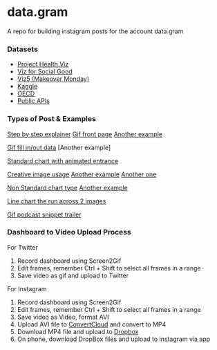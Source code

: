 # data.gram

A repo for building instagram posts for the account data.gram


### Datasets

- [Project Health Viz](https://vizzendata.com/health-and-healthcare-data-sets/)
- [Viz for Social Good](https://www.vizforsocialgood.com/join-a-project)
- [Viz5 (Makeover Monday)](https://www.makeovermonday.co.uk/data/)
- [Kaggle](https://www.kaggle.com/datasets)
- [OECD](https://data.oecd.org/healthres/nurses.htm#indicator-chart)
- [Public APIs](https://github.com/public-apis/public-apis)



### Types of Post & Examples

[Step by step explainer](https://www.instagram.com/p/CD1mFzvALgr/)
[Gif front page](https://www.instagram.com/p/CHnnWVGg8D8/)
[Another example](https://www.instagram.com/p/CIQwXymALIs/)

[Gif fill in/out data](https://www.instagram.com/p/CHK6VW4po0h/)
[Another example]

[Standard chart with animated entrance](https://www.instagram.com/p/CJRon2EH9dl/)

[Creative image usage](https://www.instagram.com/p/CIBUyuRBNkC/)
[Another example](https://www.instagram.com/p/CIdyw3hALbD/)
[Another one](https://www.instagram.com/p/CJNzQtbAWj9/)


[Non Standard chart type](https://www.instagram.com/p/CIfkCD8BBIo/)
[Another example](https://www.instagram.com/p/CIRX6zsBF8Z/)

[Line chart the run across 2 images](https://www.instagram.com/p/CI6dpLBBADl/)

[Gif podcast snippet trailer](https://www.instagram.com/p/CJQHYcQAve9/)


### Dashboard to Video Upload Process

For Twitter

1. Record dashboard using Screen2Gif
2. Edit frames, remember Ctrl + Shift to select all frames in a range
3. Save video as gif and upload to Twitter


For Instagram

1. Record dashboard using Screen2Gif
2. Edit frames, remember Ctrl + Shift to select all frames in a range
3. Save video as Video, format AVI
4. Upload AVI file to [ConvertCloud](https://cloudconvert.com/avi-to-mp4) and convert to MP4
5. Download MP4 file and upload to [Dropbox](https://www.dropbox.com/home)
6. On phone, download DropBox files and upload to instagram via app

